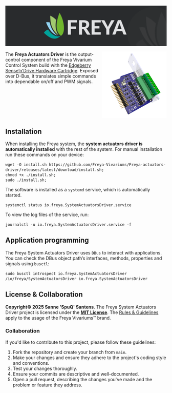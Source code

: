 ![Freya Banner](https://raw.githubusercontent.com/Freya-Vivariums/.github/refs/heads/main/brand/Freya_banner.png)

<a href="https://github.com/Edgeberry/Edgeberry-HWCartridge-SenseAndDrive?tab=readme-ov-file" target="_blank" >
<img src="https://github.com/Edgeberry/Edgeberry-HWCartridge-SenseAndDrive/blob/main/documentation/SenseAndDrive_Cartridge.png?raw=true" align="right" width="40%"/>
</a>

The **Freya Actuators Driver** is the output-control component of the Freya Vivarium Control System build with the [Edgeberry Sense’n’Drive Hardware Cartridge](https://github.com/Edgeberry/Edgeberry-HWCartridge-SenseAndDrive?tab=readme-ov-file). Exposed over D-Bus, it translates simple commands into dependable on/off and PWM signals.

<br clear="right"/>

## Installation
When installing the Freya system, the **system actuators driver is automatically installed** with the rest of the system. For manual installation run these commands on your device:

```
wget -O install.sh https://github.com/Freya-Vivariums/Freya-actuators-driver/releases/latest/download/install.sh;
chmod +x ./install.sh;
sudo ./install.sh;
```

The software is installed as a `systemd` service, which is automatically started.
```
systemctl status io.freya.SystemActuatorsDriver.service
```

To view the log files of the service, run:
```
journalctl -u io.freya.SystemActuatorsDriver.service -f
```

## Application programming
The Freya System Actuators Driver uses `DBus` to interact with applications. You can check the DBus object path’s interfaces, methods, properties and signals using `busctl`:
```
sudo busctl introspect io.freya.SystemActuatorsDriver /io/freya/SystemActuatorsDriver io.freya.SystemActuatorsDriver
```

## License & Collaboration
**Copyright© 2025 Sanne 'SpuQ' Santens**. The Freya System Actuators Driver project is licensed under the **[MIT License](LICENSE.txt)**. The [Rules & Guidelines](https://github.com/Freya-Vivariums/.github/blob/main/brand/Freya_Trademark_Rules_and_Guidelines.md) apply to the usage of the Freya Vivariums™ brand.

### Collaboration

If you'd like to contribute to this project, please follow these guidelines:
1. Fork the repository and create your branch from `main`.
2. Make your changes and ensure they adhere to the project's coding style and conventions.
3. Test your changes thoroughly.
4. Ensure your commits are descriptive and well-documented.
5. Open a pull request, describing the changes you've made and the problem or feature they address.